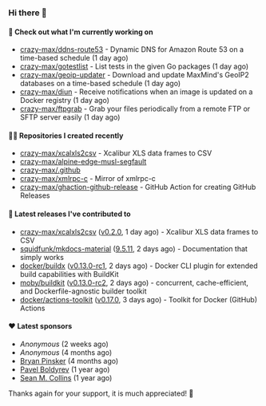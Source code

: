 ### Hi there 👋

#### 👷 Check out what I'm currently working on

- [crazy-max/ddns-route53](https://github.com/crazy-max/ddns-route53) - Dynamic DNS for Amazon Route 53 on a time-based schedule (1 day ago)
- [crazy-max/gotestlist](https://github.com/crazy-max/gotestlist) - List tests in the given Go packages (1 day ago)
- [crazy-max/geoip-updater](https://github.com/crazy-max/geoip-updater) - Download and update MaxMind&#39;s GeoIP2 databases on a time-based schedule (1 day ago)
- [crazy-max/diun](https://github.com/crazy-max/diun) - Receive notifications when an image is updated on a Docker registry (1 day ago)
- [crazy-max/ftpgrab](https://github.com/crazy-max/ftpgrab) - Grab your files periodically from a remote FTP or SFTP server easily (1 day ago)

#### 👨‍💻 Repositories I created recently

- [crazy-max/xcalxls2csv](https://github.com/crazy-max/xcalxls2csv) - Xcalibur XLS data frames to CSV
- [crazy-max/alpine-edge-musl-segfault](https://github.com/crazy-max/alpine-edge-musl-segfault)
- [crazy-max/.github](https://github.com/crazy-max/.github)
- [crazy-max/xmlrpc-c](https://github.com/crazy-max/xmlrpc-c) - Mirror of xmlrpc-c
- [crazy-max/ghaction-github-release](https://github.com/crazy-max/ghaction-github-release) - GitHub Action for creating GitHub Releases

#### 🚀 Latest releases I've contributed to

- [crazy-max/xcalxls2csv](https://github.com/crazy-max/xcalxls2csv) ([v0.2.0](https://github.com/crazy-max/xcalxls2csv/releases/tag/v0.2.0), 1 day ago) - Xcalibur XLS data frames to CSV
- [squidfunk/mkdocs-material](https://github.com/squidfunk/mkdocs-material) ([9.5.11](https://github.com/squidfunk/mkdocs-material/releases/tag/9.5.11), 2 days ago) - Documentation that simply works
- [docker/buildx](https://github.com/docker/buildx) ([v0.13.0-rc1](https://github.com/docker/buildx/releases/tag/v0.13.0-rc1), 2 days ago) - Docker CLI plugin for extended build capabilities with BuildKit
- [moby/buildkit](https://github.com/moby/buildkit) ([v0.13.0-rc2](https://github.com/moby/buildkit/releases/tag/v0.13.0-rc2), 2 days ago) - concurrent, cache-efficient, and Dockerfile-agnostic builder toolkit
- [docker/actions-toolkit](https://github.com/docker/actions-toolkit) ([v0.17.0](https://github.com/docker/actions-toolkit/releases/tag/v0.17.0), 3 days ago) - Toolkit for Docker (GitHub) Actions

#### ❤️ Latest sponsors
- _Anonymous_ (2 weeks ago)
- _Anonymous_ (4 months ago)
- [Bryan Pinsker](https://github.com/BryanPinsker) (4 months ago)
- [Pavel Boldyrev](https://github.com/bpg) (1 year ago)
- [Sean M. Collins](https://github.com/sc68cal) (1 year ago)

Thanks again for your support, it is much appreciated! 🙏
